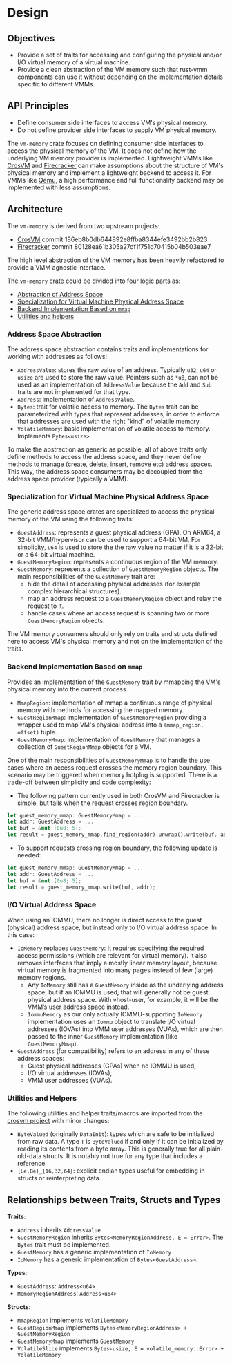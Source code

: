 # Design

## Objectives

- Provide a set of traits for accessing and configuring the physical and/or
  I/O virtual memory of a virtual machine.
- Provide a clean abstraction of the VM memory such that rust-vmm components
  can use it without depending on the implementation details specific to
  different VMMs.

## API Principles

- Define consumer side interfaces to access VM's physical memory.
- Do not define provider side interfaces to supply VM physical memory.

The `vm-memory` crate focuses on defining consumer side interfaces to access
the physical memory of the VM. It does not define how the underlying VM memory
provider is implemented. Lightweight VMMs like
[CrosVM](https://chromium.googlesource.com/chromiumos/platform/crosvm/) and
[Firecracker](https://github.com/firecracker-microvm/firecracker) can make
assumptions about the structure of VM's physical memory and implement a
lightweight backend to access it. For VMMs like [Qemu](https://www.qemu.org/),
a high performance and full functionality backend may be implemented with less
assumptions.

## Architecture

The `vm-memory` is derived from two upstream projects:

- [CrosVM](https://chromium.googlesource.com/chromiumos/platform/crosvm/)
  commit 186eb8b0db644892e8ffba8344efe3492bb2b823
- [Firecracker](https://github.com/firecracker-microvm/firecracker) commit
  80128ea61b305a27df1f751d70415b04b503eae7

The high level abstraction of the VM memory has been heavily refactored to
provide a VMM agnostic interface.

The `vm-memory` crate could be divided into four logic parts as:

- [Abstraction of Address Space](#abstraction-of-address-space)
- [Specialization for Virtual Machine Physical Address Space](#specialization-for-virtual-machine-physical-address-space)
- [Backend Implementation Based on `mmap`](#backend-implementation-based-on-mmap)
- [Utilities and helpers](#utilities-and-helpers)

### Address Space Abstraction

The address space abstraction contains traits and implementations for working
with addresses as follows:

- `AddressValue`: stores the raw value of an address. Typically `u32`, `u64` or
  `usize` are used to store the raw value. Pointers such as `*u8`, can not be
  used as an implementation of `AddressValue` because the `Add` and `Sub`
  traits are not implemented for that type.
- `Address`: implementation of `AddressValue`.
- `Bytes`: trait for volatile access to memory. The `Bytes` trait can be
  parameterized with types that represent addresses, in order to enforce that
  addresses are used with the right "kind" of volatile memory.
- `VolatileMemory`: basic implementation of volatile access to memory.
  Implements `Bytes<usize>`.

To make the abstraction as generic as possible, all of above traits only define
methods to access the address space, and they never define methods to manage
(create, delete, insert, remove etc) address spaces. This way, the address
space consumers may be decoupled from the address space provider
(typically a VMM).

### Specialization for Virtual Machine Physical Address Space

The generic address space crates are specialized to access the physical memory
of the VM using the following traits:

- `GuestAddress`: represents a guest physical address (GPA). On ARM64, a
  32-bit VMM/hypervisor can be used to support a 64-bit VM. For simplicity,
  `u64` is used to store the the raw value no matter if it is a 32-bit or
  a 64-bit virtual machine.
- `GuestMemoryRegion`: represents a continuous region of the VM memory.
- `GuestMemory`: represents a collection of `GuestMemoryRegion` objects. The
  main responsibilities of the `GuestMemory` trait are:
  - hide the detail of accessing physical addresses (for example complex
    hierarchical structures).
  - map an address request to a `GuestMemoryRegion` object and relay the
    request to it.
  - handle cases where an access request is spanning two or more
    `GuestMemoryRegion` objects.

The VM memory consumers should only rely on traits and structs defined here to
access VM's physical memory and not on the implementation of the traits.

### Backend Implementation Based on `mmap`

Provides an implementation of the `GuestMemory` trait by mmapping the VM's physical
memory into the current process.

- `MmapRegion`: implementation of mmap a continuous range of physical memory
  with methods for accessing the mapped memory.
- `GuestRegionMmap`: implementation of `GuestMemoryRegion` providing a wrapper
  used to map VM's physical address into a `(mmap_region, offset)` tuple.
- `GuestMemoryMmap`: implementation of `GuestMemory` that manages a collection
  of `GuestRegionMmap` objects for a VM.

One of the main responsibilities of `GuestMemoryMmap` is to handle the use
cases where an access request crosses the memory region boundary. This scenario
may be triggered when memory hotplug is supported. There is a trade-off between
simplicity and code complexity:

- The following pattern currently used in both CrosVM and Firecracker is
  simple, but fails when the request crosses region boundary.

```rust
let guest_memory_mmap: GuestMemoryMmap = ...
let addr: GuestAddress = ...
let buf = &mut [0u8; 5];
let result = guest_memory_mmap.find_region(addr).unwrap().write(buf, addr);
```

- To support requests crossing region boundary, the following update is needed:

```rust
let guest_memory_mmap: GuestMemoryMmap = ...
let addr: GuestAddress = ...
let buf = &mut [0u8; 5];
let result = guest_memory_mmap.write(buf, addr);
```

### I/O Virtual Address Space

When using an IOMMU, there no longer is direct access to the guest (physical)
address space, but instead only to I/O virtual address space.  In this case:

- `IoMemory` replaces `GuestMemory`: It requires specifying the required access
  permissions (which are relevant for virtual memory).  It also removes
  interfaces that imply a mostly linear memory layout, because virtual memory is
  fragmented into many pages instead of few (large) memory regions.
  - Any `IoMemory` still has a `GuestMemory` inside as the underlying address
    space, but if an IOMMU is used, that will generally not be guest physical
    address space.  With vhost-user, for example, it will be the VMM’s user
    address space instead.
  - `IommuMemory` as our only actually IOMMU-supporting `IoMemory`
    implementation uses an `Iommu` object to translate I/O virtual addresses
    (IOVAs) into VMM user addresses (VUAs), which are then passed to the inner
    `GuestMemory` implementation (like `GuestMemoryMmap`).
- `GuestAddress` (for compatibility) refers to an address in any of these
  address spaces:
  - Guest physical addresses (GPAs) when no IOMMU is used,
  - I/O virtual addresses (IOVAs),
  - VMM user addresses (VUAs).

### Utilities and Helpers

The following utilities and helper traits/macros are imported from the
[crosvm project](https://chromium.googlesource.com/chromiumos/platform/crosvm/)
with minor changes:

- `ByteValued` (originally `DataInit`): types which are safe to be initialized
  from raw data. A type `T` is `ByteValued` if and only if it can be
  initialized by reading its contents from a byte array. This is generally true
  for all plain-old-data structs.  It is notably not true for any type that
  includes a reference.
- `{Le,Be}_{16,32,64}`: explicit endian types useful for embedding in structs
  or reinterpreting data.

## Relationships between Traits, Structs and Types

**Traits**:

- `Address` inherits `AddressValue`
- `GuestMemoryRegion` inherits `Bytes<MemoryRegionAddress, E = Error>`. The
  `Bytes` trait must be implemented.
- `GuestMemory` has a generic implementation of `IoMemory`
- `IoMemory` has a generic implementation of `Bytes<GuestAddress>`.

**Types**:

- `GuestAddress`: `Address<u64>`
- `MemoryRegionAddress`: `Address<u64>`

**Structs**:

- `MmapRegion` implements `VolatileMemory`
- `GuestRegionMmap` implements `Bytes<MemoryRegionAddress> + GuestMemoryRegion`
- `GuestMemoryMmap` implements `GuestMemory`
- `VolatileSlice` implements
  `Bytes<usize, E = volatile_memory::Error> + VolatileMemory`

